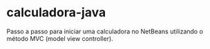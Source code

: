 # calculadora-java
Passo a passo para iniciar uma calculadora no NetBeans utilizando o método MVC (model view controller).
